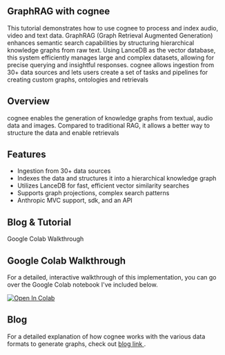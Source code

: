 ## GraphRAG with cognee
This tutorial demonstrates how to use cognee to process and index audio, video and text data. GraphRAG (Graph Retrieval Augmented Generation) enhances semantic search capabilities by structuring hierarchical knowledge graphs from raw text. Using LanceDB as the vector database, this system efficiently manages large and complex datasets, allowing for precise querying and insightful responses.
cognee allows ingestion from 30+ data sources and lets users create a set of tasks and pipelines for creating custom graphs, ontologies and retrievals
## Overview
cognee enables the generation of knowledge graphs from textual, audio data and images. Compared to traditional RAG, it allows a better way to structure the data and enable retrievals
## Features
- Ingestion from 30+ data sources
- Indexes the data and structures it into a hierarchical knowledge graph
- Utilizes LanceDB for fast, efficient vector similarity searches
- Supports graph projections, complex search patterns
- Anthropic MVC support, sdk, and an API



## Blog &  Tutorial

Google Colab Walkthrough


## Google Colab Walkthrough
For a detailed, interactive walkthrough of this implementation, you can go over the Google Colab notebook I've included below. 

[![Open In Colab](https://colab.research.google.com/assets/colab-badge.svg)](https://colab.research.google.com/drive/1g-Qnx6l_ecHZi0IOw23rg0qC4TYvEvWZ?usp=sharing)


## Blog

For a detailed explanation of how cognee works with the various data formats to generate graphs, check out  [blog link ](tbd).
